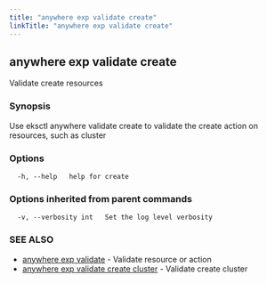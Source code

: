 ```yaml
---
title: "anywhere exp validate create"
linkTitle: "anywhere exp validate create"
---
```


## anywhere exp validate create

Validate create resources

### Synopsis

Use eksctl anywhere validate create to validate the create action on resources, such as cluster

### Options

```
  -h, --help   help for create
```

### Options inherited from parent commands

```
  -v, --verbosity int   Set the log level verbosity
```

### SEE ALSO

* [anywhere exp validate](../anywhere_exp_validate/)	 - Validate resource or action
* [anywhere exp validate create cluster](../anywhere_exp_validate_create_cluster/)	 - Validate create cluster

